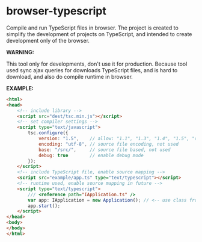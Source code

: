 # browser-typescript

Compile and run TypeScript files in browser. The project is created to simplify
the development of projects on TypeScript, and intended to create development
only of the browser.

**WARNING:**

This tool only for developments, don't use it for production. Because tool used
sync ajax queries for downloads TypeScript files, and is hard to download, and
also do compile runtime in browser.

**EXAMPLE:**

```html
<html>
<head>
    <!-- include library -->
    <script src="dest/tsc.min.js"></script>
    <!-- set compiler settings -->
    <script type="text/javascript">
        tsc.configure({
            version: "1.5",    // allow: "1.1", "1.3", "1.4", "1.5", "default"(1.3), "latest"(1.5)
            encoding: "utf-8", // source file encoding, not used
            base: "/src/",     // source file based, not used
            debug: true        // enable debug mode
        });
    </script>
    <!-- include TypeScript file, enable source mapping -->
    <script src="example/app.ts" type="text/typescript"></script>
    <!-- runtime used, enable source mapping in future -->
    <script type="text/typescript">
        /// <reference path="IApplication.ts" />
        var app: IApplication = new Application(); // <-- use class from prev downloads
        app.start();
    </script>
</head>
<body>
</body>
</html>
```